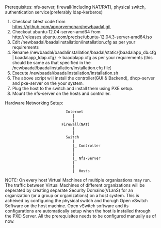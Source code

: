 Prerequisites: nfs-server, firewall(including NAT/PAT), physical switch, authentication service(preferably ldap-kerberos)

1. Checkout latest code from https://github.com/apoorvemohan/newbaadal.git
2. Checkout ubuntu-12.04-server-amd64 from http://releases.ubuntu.com/precise/ubuntu-12.04.3-server-amd64.iso
2. Edit /newbaadal/baadalinstallation/installation.cfg as per your requirements
3. Rename /newbaadal/baadalinstallation/baadal/static/{baadalapp_db.cfg | baadalapp_ldap.cfg} -> baadalapp.cfg as per your requirements (this should be same as that specified in the /newbaadal/baadalinstallation/installation.cfg file)
4. Execute /newbaadal/baadalinstallation/installation.sh
5. The above script will install the controller(GUI & Backend), dhcp-server and pxe-server on the your system.
6. Plug the host to the switch and install them using PXE setup.
7. Mount the nfs-server on the hosts and  controller.


Hardware Networking Setup:



                                Internet
                                   |
                                   |
                              Firewall(NAT)
                                   |
                                   |
                                Switch
                                   |
                                   |_ Controller
                                   |
                                   |
                                   |_ Nfs-Server
                                   |
                                   |
                                   |_ Hosts


NOTE: On every host Virtual Machines of multiple organisations may run. The traffic between Virtual Machines of different organizations will be seperated by creating separate Security Domains(VLanS) for an organization (or a group or organizations) on a host system. This is acheived by configuring the physical switch and thorugh Open vSwitch Software on the host machine. Open vSwitch software and its configurations are automatically setup when the host is installed through the PXE-Server. All the prerequisites needs to be configured manually as of now.

